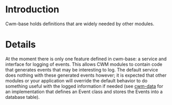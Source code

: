 # Introduction #

Cwm-base holds definitions that are widely needed by other modules.


# Details #

At the moment there is only one feature defined in cwm-base: a service and interface for logging of events.  This allows CWM modules to contain code that generates events that may be interesting to log.  The default service does nothing with these generated events however; it is expected that other modules or your application will override the default behavior to do something useful with the logged information if needed (see [cwm-data](CwmData.md) for an implementation that defines an Event class and stores the Events into a database table).
